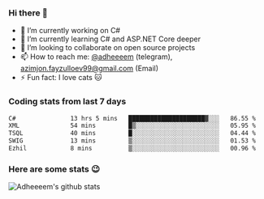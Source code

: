 ### Hi there 👋

<!--
**adheeeem/adheeeem** is a ✨ _special_ ✨ repository because its `README.md` (this file) appears on your GitHub profile.

Here are some ideas to get you started:
-->
- 🔭 I’m currently working on C#
- 🌱 I’m currently learning C# and ASP.NET Core deeper
- 👯 I’m looking to collaborate on open source projects
- 📫 How to reach me: [@adheeeem](https://t.me/adheeeem) (telegram), azimjon.fayzulloev99@gmail.com (Email)
- ⚡ Fun fact: I love cats :cat:


### Coding stats from last 7 days
<!--START_SECTION:waka-->

```txt
C#               13 hrs 5 mins   █████████████████████▓░░░   86.55 %
XML              54 mins         █▒░░░░░░░░░░░░░░░░░░░░░░░   05.95 %
TSQL             40 mins         █░░░░░░░░░░░░░░░░░░░░░░░░   04.44 %
SWIG             13 mins         ▒░░░░░░░░░░░░░░░░░░░░░░░░   01.53 %
Ezhil            8 mins          ▒░░░░░░░░░░░░░░░░░░░░░░░░   00.96 %
```

<!--END_SECTION:waka-->

### Here are some stats :wink:
![Adheeeem's github stats](https://github-readme-stats.vercel.app/api?username=adheeeem&show_icons=true&theme=radical)
